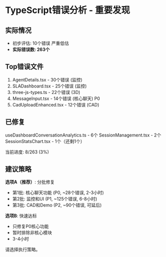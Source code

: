 # TypeScript错误分析 - 重要发现

## 实际情况
- 初步评估: 10个错误  严重低估
- **实际错误数: 263个** 

## Top错误文件
1. AgentDetails.tsx - 30个错误 (监控)
2. SLADashboard.tsx - 25个错误 (监控)  
3. three-js-types.ts - 22个错误 (3D)
4. MessageInput.tsx - 14个错误 (核心聊天)  P0
5. CadUploadEnhanced.tsx - 12个错误 (CAD)

## 已修复
 useDashboardConversationAnalytics.ts - 6个
 SessionManagement.tsx - 2个
 SessionStatsChart.tsx - 1个（还剩1个）

当前进度: 8/263 (3%)

## 建议策略
**选项A（推荐）**: 分批修复
- 第1批: 核心聊天功能 (P0, ~28个错误, 2-3小时)
- 第2批: 监控和UI (P1, ~125个错误, 6-8小时)
- 第3批: CAD和Demo (P2, ~90个错误, 可延后)

**选项B**: 快速达标
- 只修复P0核心功能
- 暂时排除非核心模块
- 3-4小时

请选择执行策略。
